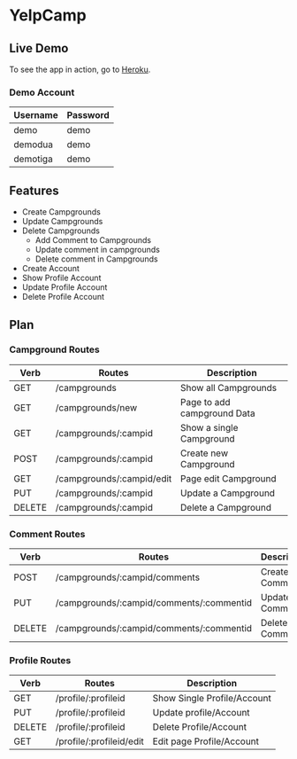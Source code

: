 # YelpCamp

## Live Demo
To see the app in action, go to [Heroku](https://yelp-camp-stack.herokuapp.com/).

### Demo Account
Username | Password
------------ | -------------
demo | demo
demodua | demo
demotiga | demo

## Features
* Create Campgrounds
* Update Campgrounds
* Delete Campgrounds
    * Add Comment to Campgrounds
    * Update comment in campgrounds
    * Delete comment in Campgrounds
* Create Account
* Show Profile Account
* Update Profile Account
* Delete Profile Account

## Plan

### Campground Routes 
Verb | Routes | Description
------------ | ------------- | -------------
GET | /campgrounds | Show all Campgrounds
GET | /campgrounds/new | Page to add campground Data
GET | /campgrounds/:campid | Show a single Campground
POST | /campgrounds/:campid | Create new Campground
GET | /campgrounds/:campid/edit | Page edit Campground
PUT | /campgrounds/:campid | Update a Campground
DELETE | /campgrounds/:campid | Delete a Campground

### Comment Routes 
Verb | Routes | Description
------------ | ------------- | -------------
POST | /campgrounds/:campid/comments | Create new Comment
PUT | /campgrounds/:campid/comments/:commentid | Update a Comment
DELETE | /campgrounds/:campid/comments/:commentid | Delete a Comment

### Profile Routes 
Verb | Routes | Description
------------ | ------------- | -------------
GET | /profile/:profileid | Show Single Profile/Account
PUT | /profile/:profileid | Update profile/Account
DELETE | /profile/:profileid | Delete Profile/Account
GET | /profile/:profileid/edit | Edit page Profile/Account